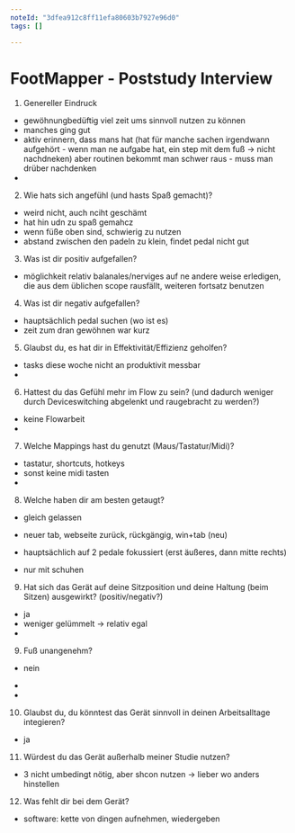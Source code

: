 ```yaml
---
noteId: "3dfea912c8ff11efa80603b7927e96d0"
tags: []

---
```


# FootMapper - Poststudy Interview
01. Genereller Eindruck
- gewöhnungbedüftig viel zeit ums sinnvoll nutzen zu können
- manches ging gut
- aktiv erinnern, dass mans hat (hat für manche sachen irgendwann aufgehört - wenn man ne aufgabe hat, ein step mit dem fuß -> nicht nachdneken) aber routinen bekommt man schwer raus - muss man drüber nachdenken
- 

02. Wie hats sich angefühl (und hasts Spaß gemacht)?
- weird nicht, auch nciht geschämt
- hat hin udn zu spaß gemahcz
- wenn füße oben sind, schwierig zu nutzen
- abstand zwischen den padeln zu klein, findet pedal nicht gut

03. Was ist dir positiv aufgefallen?
- möglichkeit relativ balanales/nerviges auf ne andere weise erledigen, die aus dem üblichen scope rausfällt, weiteren fortsatz benutzen

04. Was ist dir negativ aufgefallen?
- hauptsächlich pedal suchen (wo ist es)
- zeit zum dran gewöhnen war kurz

05. Glaubst du, es hat dir in Effektivität/Effizienz geholfen? 
- tasks diese woche nicht an produktivit messbar 
-

06. Hattest du das Gefühl mehr im Flow zu sein? (und dadurch weniger durch Deviceswitching abgelenkt und raugebracht zu werden?)
- keine Flowarbeit 
- 

07. Welche Mappings hast du genutzt (Maus/Tastatur/Midi)?
- tastatur, shortcuts, hotkeys
- sonst keine midi tasten
- 

08. Welche haben dir am besten getaugt?
- gleich gelassen
- neuer tab, webseite zurück, rückgängig, win+tab (neu)

- hauptsächlich auf 2 pedale fokussiert (erst äußeres, dann mitte rechts)
- nur mit schuhen

09. Hat sich das Gerät auf deine Sitzposition und deine Haltung (beim Sitzen) ausgewirkt? (positiv/negativ?)
- ja
- weniger gelümmelt -> relativ egal 
- 

09. Fuß unangenehm?
- nein 
- 

- 

10. Glaubst du, du könntest das Gerät sinnvoll in deinen Arbeitsalltage integieren?
- ja 

11. Würdest du das Gerät außerhalb meiner Studie nutzen? 
- 3 nicht umbedingt nötig, aber shcon nutzen -> lieber wo anders hinstellen 

12. Was fehlt dir bei dem Gerät?
- software: kette von dingen aufnehmen, wiedergeben 